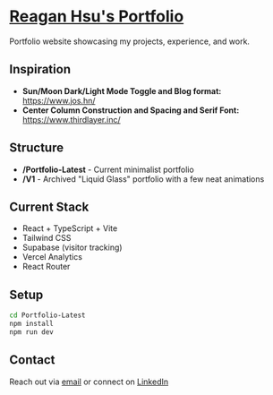 # [Reagan Hsu's Portfolio](https://reaganhsu.com)

Portfolio website showcasing my projects, experience, and work.

## Inspiration
- **Sun/Moon Dark/Light Mode Toggle and Blog format:** https://www.jos.hn/
- **Center Column Construction and Spacing and Serif Font:** https://www.thirdlayer.inc/

## Structure

- **/Portfolio-Latest** - Current minimalist portfolio
- **/V1** - Archived "Liquid Glass" portfolio with a few neat animations
## Current Stack

- React + TypeScript + Vite
- Tailwind CSS
- Supabase (visitor tracking)
- Vercel Analytics
- React Router

## Setup

```bash
cd Portfolio-Latest
npm install
npm run dev
```

## Contact

Reach out via [email](mailto:reaganhsu123@gmail.com) or connect on [LinkedIn](https://linkedin.com/in/reaganhsu)
